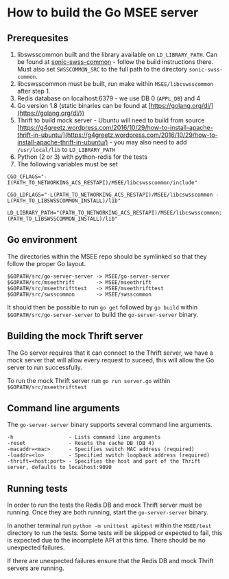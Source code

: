 # How to build the Go MSEE server

## Prerequesites
1) libswsscommon built and the library available on `LD_LIBRARY_PATH`. Can be found at [sonic-swss-common](https://github.com/Azure/sonic-swss-common) - follow the build instructions there. Must also set `SWSSCOMMON_SRC` to the full path to the directory `sonic-swss-common`.
2) libcswsscommon must be built, run make within `MSEE/libcswsscommon` after step 1.
2) Redis database on localhost:6379 - we use DB 0 (`APPL_DB`) and 4
3) Go version 1.8 (static binaries can be found at [https://golang.org/dl/](https://golang.org/dl/))
4) Thrift to build mock server - Ubuntu will need to build from source [https://g4greetz.wordpress.com/2016/10/29/how-to-install-apache-thrift-in-ubuntu/](https://g4greetz.wordpress.com/2016/10/29/how-to-install-apache-thrift-in-ubuntu/) - you may also need to add `/usr/local/lib` to `LD_LIBRARY_PATH`
5) Python (2 or 3) with python-redis for the tests
6) The following variables must be set
```
CGO_CFLAGS="-I(PATH_TO_NETWORKING_ACS_RESTAPI)/MSEE/libcswsscommon/include"

CGO_LDFLAGS="-L(PATH_TO_NETWORKING_ACS_RESTAPI)/MSEE/libcswsscommon -L(PATH_TO_LIBSWSSCOMMON_INSTALL)/lib"

LD_LIBRARY_PATH="(PATH_TO_NETWORKING_ACS_RESTAPI)/MSEE/libcswsscommon:(PATH_TO_LIBSWSSCOMMON_INSTALL)/lib"
```

## Go environment
The directories within the MSEE repo should be symlinked so that they follow the proper Go layout.

```
$GOPATH/src/go-server-server -> MSEE/go-server-server
$GOPATH/src/mseethrift       -> MSEE/mseethrift
$GOPATH/src/mseethrifttest   -> MSEE/mseethrifttest
$GOPATH/src/swsscommon       -> MSEE/swsscommon
```

It should then be possible to run `go get` followed by `go build` within `$GOPATH/src/go-server-server` to build the `go-server-server` binary.

## Building the mock Thrift server
The Go server requires that it can connect to the Thrift server, we have a mock server that will allow every request to suceed, this will allow the Go server to run successfully.

To run the mock Thrift server run `go run server.go` within `$GOPATH/src/mseethrifttest`

## Command line arguments
The `go-server-server` binary supports several command line arguments.
```
-h                  - Lists command line arguments
-reset              - Resets the cache DB (DB 4)
-macaddr=<mac>      - Specifies switch MAC address (required)
-loaddr=<lo>        - Specified switch loopback address (required)
-thrift=<host:port> - Specifies the host and port of the Thrift server, defaults to localhost:9090
```

## Running tests
In order to run the tests the Redis DB and mock Thrift server must be running. Once they are both running, start the `go-server-server` binary.

In another terminal run `python -m unittest apitest` within the `MSEE/test` directory to run the tests. Some tests will be skipped or expected to fail, this is expected due to the incomplete API at this time. There should be no unexpected failures.

If there are unexpected failures ensure that the Redis DB and mock Thrift servers are running.
